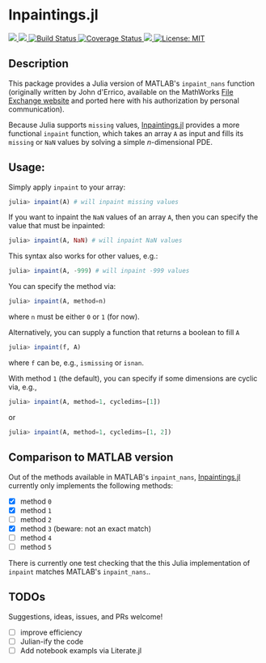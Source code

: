 # Inpaintings.jl

<p>
  <a href="https://briochemc.github.io/Inpaintings.jl/stable">
    <img src=https://img.shields.io/badge/docs-stable-blue.svg>
  </a>
  <a href="https://ci.appveyor.com/project/briochemc/Inpaintings-jl">
    <img src=https://ci.appveyor.com/api/projects/status/udbwakr621jbyvj1?svg=true>
  </a>
  <a href="https://travis-ci.com/briochemc/Inpaintings.jl">
    <img alt="Build Status" src="https://travis-ci.com/briochemc/Inpaintings.jl.svg?branch=master">
  </a>
  <a href='https://coveralls.io/github/briochemc/Inpaintings.jl?branch=master'>
    <img src='https://coveralls.io/repos/github/briochemc/Inpaintings.jl/badge.svg?branch=master' alt='Coverage Status' />
  </a>
  <a href="https://codecov.io/gh/briochemc/Inpaintings.jl">
    <img src="https://codecov.io/gh/briochemc/Inpaintings.jl/branch/master/graph/badge.svg" />
  </a>
  <a href="https://github.com/briochemc/Inpaintings.jl/blob/master/LICENSE">
    <img alt="License: MIT" src="https://img.shields.io/badge/License-MIT-yellow.svg">
  </a>
</p>

## Description

This package provides a Julia version of MATLAB's `inpaint_nans` function (originally written by John d'Errico, available on the MathWorks [File Exchange website](https://www.mathworks.com/matlabcentral/fileexchange/4551-inpaint_nans) and ported here with his authorization by personal communication).

Because Julia supports `missing` values, [Inpaintings.jl](https://github.com/briochemc/Inpaintings.jl) provides a more functional `inpaint` function, which takes an array `A` as input and fills its `missing` or `NaN` values by solving a simple *n*-dimensional PDE.

## Usage: 

Simply apply `inpaint` to your array:
```julia
julia> inpaint(A) # will inpaint missing values
```

If you want to inpaint the `NaN` values of an array `A`, then you can specify the value that must be inpainted:
```julia
julia> inpaint(A, NaN) # will inpaint NaN values
```

This syntax also works for other values, e.g.:
```julia
julia> inpaint(A, -999) # will inpaint -999 values
```

You can specify the method via:
```julia
julia> inpaint(A, method=n)
```
where `n` must be either `0` or `1` (for now).

Alternatively, you can supply a function that returns a boolean to fill `A`
```julia
julia> inpaint(f, A)
```
where `f` can be, e.g., `ismissing` or `isnan`.

With method `1` (the default), you can specify if some dimensions are cyclic via, e.g., 
```julia
julia> inpaint(A, method=1, cycledims=[1])
```
or
```julia
julia> inpaint(A, method=1, cycledims=[1, 2])
```

## Comparison to MATLAB version

Out of the methods available in MATLAB's `inpaint_nans`, [Inpaintings.jl](https://github.com/briochemc/Inpaintings.jl) currently only implements the following methods:
- [x] method `0`
- [x] method `1`
- [ ] method `2`
- [x] method `3` (beware: not an exact match)
- [ ] method `4`
- [ ] method `5`

There is currently one test checking that the this Julia implementation of `inpaint` matches MATLAB's `inpaint_nans`..

## TODOs

Suggestions, ideas, issues, and PRs welcome!

- [ ] improve efficiency
- [ ] Julian-ify the code
- [ ] Add notebook exampls via Literate.jl
